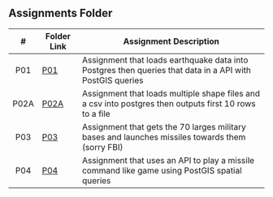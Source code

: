 ##  Assignments Folder

|   #   | Folder Link                                                                                   | Assignment Description                                                                                   |
| :---: | -------------------------------------------------------------------------------------------   | -------------------------------------------------------------------------------------------------------- |
|  P01  | [P01](https://github.com/DakTheProgrammer/5443-Spatial-DB-Wilson/tree/main/Assignments/P01)   | Assignment that loads earthquake data into Postgres then queries that data in a API with PostGIS queries |
|  P02A | [P02A](https://github.com/DakTheProgrammer/5443-Spatial-DB-Wilson/tree/main/Assignments/P02A) | Assignment that loads multiple shape files and a csv into postgres then outputs first 10 rows to a file  |
|  P03  | [P03](https://github.com/DakTheProgrammer/5443-Spatial-DB-Wilson/tree/main/Assignments/P03)   | Assignment that gets the 70 larges military bases and launches missiles towards them (sorry FBI)         |
|  P04  | [P04](https://github.com/DakTheProgrammer/5443-Spatial-DB-Wilson/tree/main/Assignments/P04)   | Assignment that uses an API to play a missile command like game using PostGIS spatial queries            |